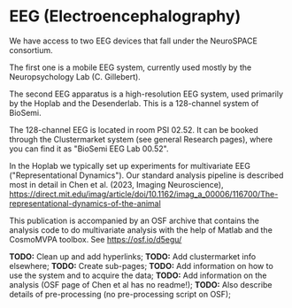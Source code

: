 # EEG (Electroencephalography)

We have access to two EEG devices that fall under the NeuroSPACE consortium. 

The first one is a mobile EEG system, currently used mostly by the Neuropsychology Lab (C. Gillebert). 

The second EEG apparatus is a high-resolution EEG system, used primarily by the Hoplab and the Desenderlab. This is a 128-channel system of BioSemi. 

The 128-channel EEG is located in room PSI 02.52. It can be booked through the Clustermarket system (see general Research pages), where you can find it as "BioSemi EEG Lab 00.52".

In the Hoplab we typically set up experiments for multivariate EEG ("Representational Dynamics"). Our standard analysis pipeline is described most in detail in Chen et al. (2023, Imaging Neuroscience), https://direct.mit.edu/imag/article/doi/10.1162/imag_a_00006/116700/The-representational-dynamics-of-the-animal 

This publication is accompanied by an OSF archive that contains the analysis code to do multivariate analysis with the help of Matlab and the CosmoMVPA toolbox. See https://osf.io/d5egu/  


**TODO:** Clean up and add hyperlinks; 
**TODO:** Add clustermarket info elsewhere; 
**TODO:** Create sub-pages; 
**TODO:** Add information on how to use the system and to acquire the data; 
**TODO:** Add information on the analysis (OSF page of Chen et al has no readme!); 
**TODO:** Also describe details of pre-processing (no pre-processing script on OSF);
